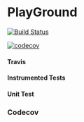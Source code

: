 # PlayGround

[![Build Status](https://travis-ci.org/nicolasmarchal/PlayGround.svg?branch=master)](https://travis-ci.org/nicolasmarchal/PlayGround)

[![codecov](https://codecov.io/gh/nicolasmarchal/PlayGround/branch/master/graph/badge.svg)](https://codecov.io/gh/nicolasmarchal/PlayGround)

#### Travis
#### Instrumented Tests
#### Unit Test

### Codecov

